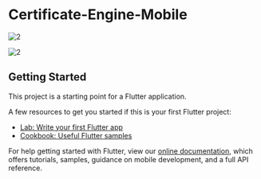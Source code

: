# Certificate-Engine-Mobile

![2](https://github.com/Appefy/Certificate-Engine-Parent/tree/main/client/android_app/Preview/1.png?raw=true)

![2](https://github.com/Appefy/Certificate-Engine-Parent/tree/main/client/android_app/Preview/2.png?raw=true)

## Getting Started

This project is a starting point for a Flutter application.

A few resources to get you started if this is your first Flutter project:

- [Lab: Write your first Flutter app](https://flutter.dev/docs/get-started/codelab)
- [Cookbook: Useful Flutter samples](https://flutter.dev/docs/cookbook)

For help getting started with Flutter, view our
[online documentation](https://flutter.dev/docs), which offers tutorials,
samples, guidance on mobile development, and a full API reference.

